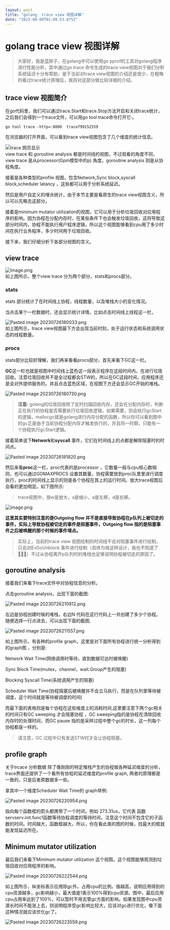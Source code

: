 ```yaml
---
layout: post
title: "golang  trace view 视图详解"
date: "2023-08-09T01:08:53.875Z"
---
```

golang trace view 视图详解
======================

> 大家好，我是蓝胖子，在golang中可以使用go pprof的工具对golang程序进行性能分析，其中通过go trace 命令生成的trace view视图对于我们分析系统延迟十分有帮助，鉴于当前对trace view视图的介绍还是很少，在粗略的看过trace统计原理后，我将对这部分做比较详细的介绍。

trace view 视图简介
---------------

在go代码里，我们可以通过trace.Start和trace.Stop方法开启和关闭trace统计，之后我们会得到一个trace文件，可以用go tool trace命令打开它·。

    go tool trace -http=:8080  trace799152559
    

在浏览器的打开界面，可以看到trace view视图包含了几个维度的统计信息。

![trace 网页显示](https://img2023.cnblogs.com/blog/1382767/202308/1382767-20230808162009836-797182337.png)  
view trace 和 goroutine analysis 都是时间线的视图，不过观看的角度不同，view trace 是从processor(Gpm模型中的p) 角度，goroutine analysis 则是从协程角度。

接着是各种类型的profile 视图，包含Network,Sync block,syscall block,scheduler latancy ，这些都可以用于分析系统延迟。

然后是用户自定义的埋点统计，由于本节主要是看原生的trace view视图含义，所以可以先略去这部分。

接着是minimum mutator utilization的视图，它可以用于分析垃圾回收对应用程序的影响。因为协程在分配内存时，在某些条件下也会触发垃圾回收，这将导致这部分时间内，协程不能执行用户程序逻辑，所以这个视图能够看到cpu用了多少时间在执行业务程序，多少时间用于垃圾回收。

接下来，我们仔细分析下各部分视图的含义。

view trace
----------

![image.png](https://img2023.cnblogs.com/blog/1382767/202308/1382767-20230808162009688-1150433475.png)  
如上图所示，整个view trace 分为两个部分，stats和procs部分。

### stats

stats 部分统计了在时间线上协程，线程数量，以及堆栈大小的变化情况。

当点击某个一栏数据时，还会显示统计详情，比如点击时间线上线程这一栏，

![Pasted image 20230726180033.png](https://img2023.cnblogs.com/blog/1382767/202308/1382767-20230808162009734-2031748503.jpg)  
如上图所示，trace view视图最下方会出现当前时刻，处于运行状态和系统调用状态的线程数量。

### procs

stats部分比较好理解，我们再来看看procs部分，首先来看下GC这一栏。

**GC**这一栏也就是视图中时间线上蓝色这一段表示程序在这段时间内，在进行垃圾回收。注意垃圾回收并不是全过程都会STW的，所以在GC这段时间，应用程序还是会对外提供服务的。并且点击蓝色区域，在视图下方还会显示GC开始的堆栈。

![Pasted image 20230726180730.png](https://img2023.cnblogs.com/blog/1382767/202308/1382767-20230808162009816-877526281.jpg)

> **注意:** golang的垃圾回收除了定时扫描回收内存，还会在分配内存时，判断正在执行的协程是否需要执行垃圾回收逻辑，如果需要，则会执行gcStart的逻辑，mallocgc就是golang进行内存分配的函数，所以你可以看到图中的gc正是由于当前协程分配内存才触发执行的，并且同一时期，只能有一个协程执行gcStart逻辑。

接着简单说下**Network**和**syscall** 事件，它们在时间线上的点都是解除阻塞时的时间点。

![Pasted image 20230726181820.png](https://img2023.cnblogs.com/blog/1382767/202308/1382767-20230808162009701-1509684409.jpg)

然后来看**proc**这一栏，proc代表的是processor ，它数量一般与cpu核心数相同，也可以通过GOMAXPROCS 设置其数量，协程需要放到proc队里里进行调度执行，proc的时间线上显示的则是各个协程在其上的运行时间。放大trace视图后会看的更加明显。如下图所示:

> trace视图中，按w是放大，s是缩小，a是左移，d是右移。

![image.png](https://img2023.cnblogs.com/blog/1382767/202308/1382767-20230808162009779-957100447.png)

**这里其实要特别注意的是Outgoing flow 并不是直接导致协程在p队列上被切走的事件，实际上导致协程被切走的事件是阻塞事件，Outgoing flow 指的是阻塞事件之后被唤醒的那个时候的事件埋点。**

> 实际上，当前的trace view 视图绘制的时间线不会对阻塞事件进行绘制，只会对EvGoUnblock 事件进行绘制（具体为啥这样设计，我也不知道了🙅🏻‍♀️）不过从协程离开p队列时的堆栈也足够说明协程被切走的原因了。

goroutine analysis
------------------

接着我们来看下trace文件中对协程信息的分析。

点击goroutine analysis，出现下面的截图:

![Pasted image 20230726210912.png](https://img2023.cnblogs.com/blog/1382767/202308/1382767-20230808162009787-1065648506.jpg)

左边是协程创建时候的堆栈，右边N 代码在这行代码上一共创建了多少个协程。随便选择一行点进去，可以出现下面的截图,

![Pasted image 20230726211557.png](https://img2023.cnblogs.com/blog/1382767/202308/1382767-20230808162009764-209092356.jpg)

如上图所示，有各种的profile graph，这里是对下面所有协程进行统一分析得到的graph图 ，分别是:

Network Wait Time(网络调用时等待，直到数据可达时被唤醒)

Sync Block Time(mutex，channel，wait.Group产生的阻塞)

Blocking Syscall Time(系统调用产生的阻塞)

Scheduler Wait Time(协程阻塞后被唤醒并不会立马执行，而是在队列里等待被调度，这个时间就是等待被调度的时间)

而最下面的表格则是每个协程在这些维度上的消耗时间,这里要注意下两个gc相关的时间只有GC sweeping 才会阻塞协程 ，GC sweeping指的是协程在清除回收内存时的处理时间，而GC pause 指的是采样过程中整个gc的时长，这一列每个协程都是一样的。

> 请注意，GC 过程中只有发送STW时才会让协程阻塞。

profile graph
-------------

关于trcace 分析数据 除了像刚刚的特定堆栈产生的协程做各种延迟维度的分析，trace界面还提供了一个看所有协程的延迟维度的profile graph, 两者的原理都是一致的，只是后者原数据多一些。

拿其中一个维度Scheduler Wait Time的 graph举例:

![Pasted image 20230726220954.png](https://img2023.cnblogs.com/blog/1382767/202308/1382767-20230808162009773-1776654437.jpg)

指向每个函数框的箭头都携带了一个时间，例如 273.31us，它代表 函数servserv.init.func1函数等待协程调度的等待时间，注意这个时间不包含它的子函数的时间。时间越大，函数框越大，所以，你在看此类的图的时候，找最大的框就能发现延迟所在。

Minimum mutator utilization
---------------------------

最后我们来看下Minimum mutator utilization 这个视图。这个视图能够观测到垃圾回收对应用程序的影响。

![Pasted image 20230726222544.png](https://img2023.cnblogs.com/blog/1382767/202308/1382767-20230808162010029-1511756244.jpg)

如上图所示，纵坐标表示应用除gc外，占用cpu的比例。值越高，说明应用得到的cpu资源越多，gc影响越小，最大值是1表示100%得到cpu资源。图中，最后应用cpu占用率达到了100%，可以暂时不用去管gc方面的影响。如果发现图中cpu资源长时间不能涨上去，则说明程序受gc影响比较大，应该对gc进行优化，像下面这种情况就应该优化gc了。

![Pasted image 20230726223559.png](https://img2023.cnblogs.com/blog/1382767/202308/1382767-20230808162009632-1393131873.png)